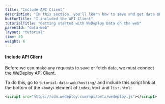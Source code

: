 ```yaml
---
title: "Include API Client"
description: "In this section, you'll learn how to save and get data on the web using the WeDeploy API Client."
buttonTitle: "I included the API Client"
tutorialTitle: "Getting started with WeDeploy Data on the web"
parentId: "data-web"
layout: "tutorial"
time: 40
weight: 6
---
```


#### Include API Client

Before we can make any requests to save or fetch data, we must connect the WeDeploy API Client.

To do this, go to `tutorial-data-web/hosting/` and include this script link at the bottom of the `<body>` element of `index.html` and `list.html`:

```xml
<script src="https://cdn.wedeploy.com/api/beta/wedeploy.js"></script>
```
